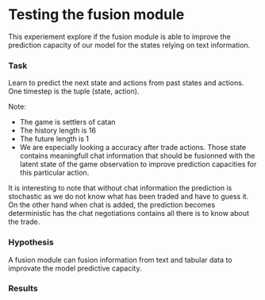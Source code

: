 # Testing the fusion module

This experiement explore if the fusion module is able to improve the prediction capacity of our model for the states relying on text information.

### Task
Learn to predict the next state and actions from past states and actions.
One timestep is the tuple (state, action).

Note:
- The game is settlers of catan
- The history length is 16
- The future length is 1
- We are especially looking a accuracy after trade actions. Those state contains meaningfull chat information that should be fusionned with the latent state of the game observation to improve prediction capacities for this particular action.

It is interesting to note that without chat information the prediction is stochastic as we do not know what has been traded and have to guess it. On the other hand when chat is added, the prediction becomes deterministic has the chat negotiations contains all there is to know about the trade.

### Hypothesis
A fusion module can fusion information from text and tabular data to improvate the model predictive capacity.

### Results
